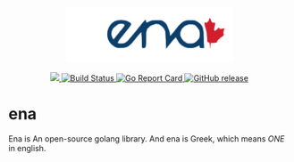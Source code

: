 <p align="center"><img src="docs/ena-logo.png" alt="ena" height="100px"></p>

<div align="center">
  <a href="https://codecov.io/gh/lsytj0413/fyllo">
    <img src="https://codecov.io/gh/lsytj0413/fyllo/branch/master/graph/badge.svg" />
  </a>
  <a href="https://travis-ci.org/lsytj0413/ena">
    <img src="https://img.shields.io/travis/lsytj0413/ena.svg?style=flat-square" alt="Build Status">
  </a>
  <a href="https://goreportcard.com/report/github.com/lsytj0413/ena">
    <img src="https://goreportcard.com/badge/github.com/lsytj0413/ena?style=flat-square" alt="Go Report Card">
  </a>
  <a href="https://github.com/lsytj0413/ena/releases">
    <img src="https://img.shields.io/github/release/lsytj0413/ena.svg?style=flat-square" alt="GitHub release">
  </a>
</div>

# ena #

Ena is An open-source golang library. And ena is Greek, which means *ONE* in english.
